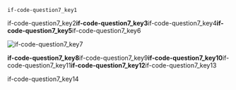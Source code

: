 ```ngMeta
if-code-question7_key1
```
if-code-question7_key2**if-code-question7_key3**if-code-question7_key4**if-code-question7_key5**if-code-question7_key6

![if-code-question7_key7](https://merakidebug.s3.ap-south-1.amazonaws.com/course_images/if-else/if-statement-with-code/assets/question7-image1.png)

**if-code-question7_key8**if-code-question7_key9**if-code-question7_key10**if-code-question7_key11**if-code-question7_key12**if-code-question7_key13

if-code-question7_key14